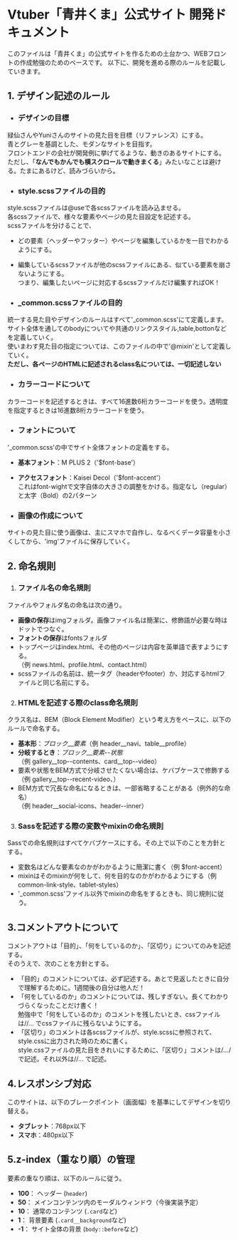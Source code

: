 # Vtuber「青井くま」公式サイト 開発ドキュメント

このファイルは「青井くま」の公式サイトを作るための土台かつ、WEBフロントの作成勉強のためのベースです。
以下に、開発を進める際のルールを記載していきます。

## 1. デザイン記述のルール
- ### デザインの目標
緑仙さんやYuniさんのサイトの見た目を目標（リファレンス）にする。<br>
青とグレーを基調とした、モダンなサイトを目指す。<br>
フロントエンドの会社が開発例に挙げてるような、動きのあるサイトにする。<br>
ただし、「**なんでもかんでも横スクロールで動きまくる**」みたいなことは避ける。たまにあるけど、読みづらいから。

- ### style.scssファイルの目的
style.scssファイルは@useで各scssファイルを読み込ませる。<br>
各scssファイルで、様々な要素やページの見た目設定を記述する。<br>
scssファイルを分けることで、<br>
- どの要素（ヘッダーやフッター）やページを編集しているかを一目でわかるようにする。
- 編集しているscssファイルが他のscssファイルにある、似ている要素を崩さないようにする。<br>
つまり、編集したいページに対応するscssファイルだけ編集すればOK！

- ### _common.scssファイルの目的
統一する見た目やデザインのルールはすべて'_common.scss'にて定義します。<br>
サイト全体を通してのbodyについてや共通のリンクスタイル,table,bottonなどを定義していく。<br>
使いまわす見た目の指定については、このファイルの中で'@mixin'として定義していく。<br>
**ただし、各ページのHTMLに記述されるclass名については、一切記述しない**

- ### カラーコードについて
カラーコードを記述するときは、すべて16進数6桁カラーコードを使う。透明度を指定するときは16進数8桁カラーコードを使う。

- ### フォントについて
'_common.scss'の中でサイト全体フォントの定義をする。
- **基本フォント**：M PLUS 2（'$font-base'）
- **アクセスフォント**：Kaisei Decol（'$font-accent'）<br>
これはfont-wightで文字自体の大きさの調整をかける。指定なし（regular）と太字（Bold）の2パターン

- ### 画像の作成について
サイトの見た目に使う画像は、主にスマホで自作し、なるべくデータ容量を小さくしてから、'img'ファイルに保存していく。

## 2. 命名規則

1. ### ファイル名の命名規則
ファイルやフォルダ名の命名は次の通り。
- **画像の保存**はimgフォルダ。画像ファイル名は簡潔に、修飾語が必要な時はドットでつなぐ。
- **フォントの保存**はfontsフォルダ
- トップページはindex.html、その他のページは内容を英単語で表すようにする。<br>
（例 news.html、profile.html、contact.html）
- scssファイルの名前は、統一タグ（headerやfooter）か、対応するhtmlファイルと同じ名前にする。

2. ### HTMLを記述する際のclass命名規則
クラス名は、BEM（Block Element Modifier）という考え方をベースに、以下のルールで命名する。
- **基本形**：*ブロック*__*要素*（例 header__navi、table__profile）
- **分岐するとき**：*ブロック*__*要素*--*状態*<br>
（例 gallery__top--contents、card__top--video）
- 要素や状態をBEM方式で分岐させたくない場合は、ケバブケースで修飾する<br>
（例 gallery__top--recent-video、）
- BEM方式で冗長な命名になるときは、一部省略することがある（例外的な命名）<br>
（例 header__social-icons、header--inner）

3. ### Sassを記述する際の変数やmixinの命名規則
Sassでの命名規則はすべてケバブケースにする。その上で以下のことを方針とする。
- 変数名はどんな要素なのかがわかるように簡潔に書く（例 $font-accent）
- mixinはそのmixinが何をして、何を目的なのかがわかるようにする（例 common-link-style、tablet-styles）
- '_common.scss'ファイル以外でmixinの命名をするときも、同じ規則に従う。

## 3.コメントアウトについて
コメントアウトは「目的」、「何をしているのか」、「区切り」についてのみを記述する。<br>
そのうえで、次のことを方針とする。
- 「目的」のコメントについては、必ず記述する。あとで見返したときに自分で理解するために。1週間後の自分は他人だ！
- 「何をしているのか」のコメントについては、残しすぎない。長くてわかりづらくなったことだけ書く！<br>
勉強中で「何をしているのか」のコメントを残したいとき、cssファイルは//... でcssファイルに残らないようにする。
- 「区切り」のコメントは各scssファイルが、style.scssに参照されて、style.cssに出力された時のために書く。<br>
style.cssファイルの見た目をきれいにするために、「区切り」コメントは/*...*/で記述。それ以外は//... で記述。

## 4.レスポンシブ対応
このサイトは、以下のブレークポイント（画面幅）を基準にしてデザインを切り替える。
- **タブレット**：768px以下
- **スマホ**：480px以下

## 5.z-index（重なり順）の管理
要素の重なり順は、以下のルールに従う。
- **100**： ヘッダー (`header`)
- **50**： メインコンテンツ内のモーダルウィンドウ（今後実装予定）
- **10**： 通常のコンテンツ (`.card`など)
- **1**： 背景要素 (`.card__background`など)
- **-1**： サイト全体の背景 (`body::before`など)
